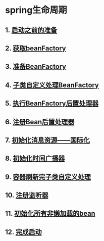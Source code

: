 # spring生命周期

## 1. [启动之前的准备](1_prepareRedresh)
## 2. [获取beanFactory](2_获取beanFactory)
## 3. [准备BeanFactory](3_prepareBeanFactory)
## 4. [子类自定义处理BeanFactory](4_postProcessBeanFactory)
## 5. [执行BeanFactory后置处理器](5_执行BeanFactory后置处理器)
## 6. [注册Bean后置处理器](6_注册Bean后置处理器)
## 7. [初始化消息资源——国际化](7_初始化消息资源)
## 8. [初始化时间广播器](12_自定义添加广播器)
## 9. [容器刷新完子类自定义处理](8_onRefresh)
## 10. [注册监听器](9_registerListeners)
## 11. [初始化所有非懒加载的bean](10_finishBeanFactoryInitialization)
## 12. [完成启动](11_finishRefresh)